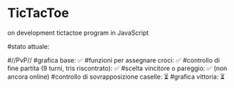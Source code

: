 # TicTacToe


on development tictactoe program in JavaScript




#stato attuale:


#//PvP//
#grafica base: ✅
#funzioni per assegnare croci: ✅
#controllo di fine partita (9 turni, tris riscontrato): ✅
#scelta vincitore o pareggio: ✅ (non ancora online)
#controllo di sovrapposizione caselle: ⏳
#grafica vittoria: ⏳


